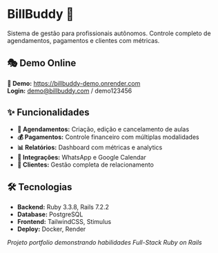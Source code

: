 # BillBuddy 💼

Sistema de gestão para profissionais autônomos. 
Controle completo de agendamentos, pagamentos e clientes com métricas.

## 🎭 Demo Online
**🔗 Demo:** https://billbuddy-demo.onrender.com  
**Login:** demo@billbuddy.com / demo123456

## ✨ Funcionalidades

- **📅 Agendamentos:** Criação, edição e cancelamento de aulas
- **💰 Pagamentos:** Controle financeiro com múltiplas modalidades
- **📊 Relatórios:** Dashboard com métricas e analytics
- **📱 Integrações:** WhatsApp e Google Calendar
- **👥 Clientes:** Gestão completa de relacionamento

## 🛠️ Tecnologias

- **Backend:** Ruby 3.3.8, Rails 7.2.2
- **Database:** PostgreSQL
- **Frontend:** TailwindCSS, Stimulus
- **Deploy:** Docker, Render

*Projeto portfolio demonstrando habilidades Full-Stack Ruby on Rails*

